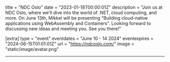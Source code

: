 title = "NDC Oslo"
date = "2023-01-18T00:00:01Z"
description = "Join us at NDC Oslo, where we'll dive into the world of .NET, cloud computing, and more. On June 13th, Mikkel will be presenting \"Building cloud-native applications using WebAssembly and Containers\". Looking forward to discussing new ideas and meeting you. See you there!"

[extra]
type = "event"
eventdates = "June 10 - 14 2024"
eventexpires = "2024-06-15T01:01:01Z"
url = "https://ndcoslo.com/"
image = "static/image/avatar.png"

---
